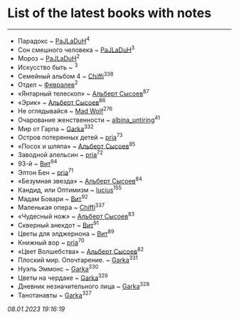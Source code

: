 # List of the latest books with notes
---

* Парадокс ~ [PaJLaDuH](users/336/336022778-yandex)<sup>4</sup>
* Сон смешного человека ~ [PaJLaDuH](users/336/336022778-yandex)<sup>3</sup>
* Мороз ~ [PaJLaDuH](users/336/336022778-yandex)<sup>2</sup>
* Искусство быть ~ [](users/106/106915386474260202605-google)<sup>3</sup>
* Семейный альбом 4 ~ [Chiffi](users/105/105831994080785626680-google)<sup>338</sup>
* Отдел ~ [Февралев](users/100/100447278595804083446-google)<sup>2</sup>
* «Янтарный телескоп» ~ [Альберт Сысоев](users/474/47446642-vkontakte)<sup>87</sup>
* «Эрик» ~ [Альберт Сысоев](users/474/47446642-vkontakte)<sup>86</sup>
* Не оглядывайся ~ [Mad Wolf](users/947/94738840-vkontakte)<sup>276</sup>
* Очарование женственности ~ [albina_untiring](users/257/2579695-vkontakte)<sup>41</sup>
* Мир от Гарпа ~ [Garka](users/115/115753719718250012620-google)<sup>332</sup>
* Остров потерянных детей ~ [pria](users/128/128917939-vkontakte)<sup>73</sup>
* «Посох и шляпа» ~ [Альберт Сысоев](users/474/47446642-vkontakte)<sup>85</sup>
* Заводной апельсин ~ [pria](users/128/128917939-vkontakte)<sup>72</sup>
* 93-й ~ [Вит](users/300/300273923-vkontakte)<sup>94</sup>
* Элтон Бен ~ [pria](users/128/128917939-vkontakte)<sup>71</sup>
* «Безумная звезда» ~ [Альберт Сысоев](users/474/47446642-vkontakte)<sup>84</sup>
* Кандид, или Оптимизм ~ [lucius](users/838/83820536-yandex)<sup>155</sup>
* Мадам Бовари ~ [Вит](users/300/300273923-vkontakte)<sup>92</sup>
* Маленькая опера ~ [Chiffi](users/105/105831994080785626680-google)<sup>337</sup>
* «Чудесный нож» ~ [Альберт Сысоев](users/474/47446642-vkontakte)<sup>83</sup>
* Скверный анекдот ~ [Вит](users/300/300273923-vkontakte)<sup>91</sup>
* Цветы для элджернона ~ [Вит](users/300/300273923-vkontakte)<sup>89</sup>
* Книжный вор ~ [pria](users/128/128917939-vkontakte)<sup>70</sup>
* «Цвет Волшебства» ~ [Альберт Сысоев](users/474/47446642-vkontakte)<sup>82</sup>
* Плоский мир. Опочтарение. ~ [Garka](users/115/115753719718250012620-google)<sup>331</sup>
* Нуэль Эммонс ~ [Garka](users/115/115753719718250012620-google)<sup>330</sup>
* Цветы на чердаке ~ [Garka](users/115/115753719718250012620-google)<sup>329</sup>
* Дневник незначительного лица ~ [Garka](users/115/115753719718250012620-google)<sup>328</sup>
* Танотанавты ~ [Garka](users/115/115753719718250012620-google)<sup>327</sup>


_08.01.2023 19:16:19_
